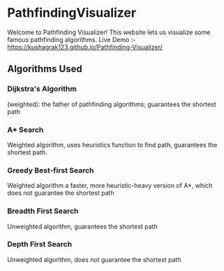 # PathfindingVisualizer


Welcome to Pathfinding Visualizer! This website lets us visualize some famous pathfinding algorithms.
Live Demo :- https://kushagrak123.github.io/Pathfinding-Visualizer/
## Algorithms Used

### Dijkstra's Algorithm
(weighted): the father of pathfinding algorithms; guarantees the shortest path

### A* Search 
Weighted algorithm, uses heuristics function to find path, guarantees the shortest path.

### Greedy Best-first Search
Weighted algorithm a faster, more heuristic-heavy version of A*, which does not guarantee the shortest path

### Breadth First Search
Unweighted algorithm, guarantees the shortest path

### Depth First Search
Unweighted algorithm, does not guarantee the shortest path
